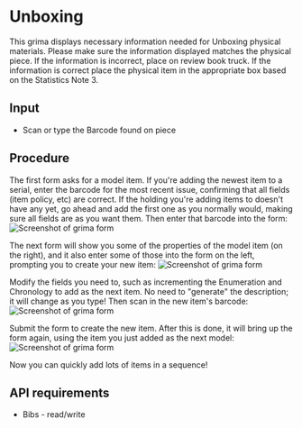 # Unboxing 

This grima displays necessary information needed for Unboxing physical materials.  Please make sure the information displayed matches the physical piece.  If the information is incorrect, place on review book truck.  If the information is correct place the physical item in the appropriate box based on the Statistics Note 3.

## Input
* Scan or type the Barcode found on piece

## Procedure
The first form asks for a model item. If you're adding
the newest item to a serial, enter the barcode for the
most recent issue, confirming that all fields (item policy, etc)
are correct. If the holding you're adding items to doesn't have
any yet, go ahead and add the first one as you normally would,
making sure all fields are as you want them. Then enter that
barcode into the form:
![Screenshot of grima form](images/MoreItems-out0.png)

The next form will show you some of the properties of the model
item (on the right), and it also enter some of those into the
form on the left, prompting you to create your new item:
![Screenshot of grima form](images/MoreItems-out1.png)

Modify the fields you need to, such as incrementing the
Enumeration and Chronology to add as the next item. No need
to "generate" the description; it will change as you type!
Then scan in the new item's barcode:
![Screenshot of grima form](images/MoreItems-out2.png)

Submit the form to create the new item. After this is done,
it will bring up the form again, using the item you just added
as the next model:
![Screenshot of grima form](images/MoreItems-out3.png)

Now you can quickly add lots of items in a sequence!

## API requirements
* Bibs - read/write

